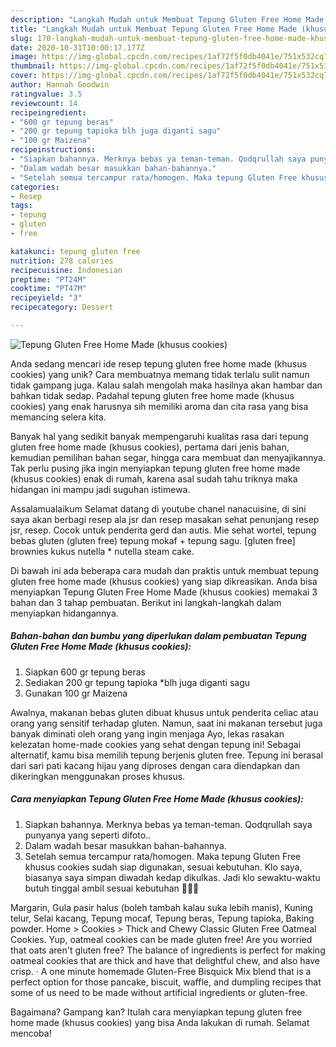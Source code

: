 ```yaml
---
description: "Langkah Mudah untuk Membuat Tepung Gluten Free Home Made (khusus cookies), Enak"
title: "Langkah Mudah untuk Membuat Tepung Gluten Free Home Made (khusus cookies), Enak"
slug: 170-langkah-mudah-untuk-membuat-tepung-gluten-free-home-made-khusus-cookies-enak
date: 2020-10-31T10:00:17.177Z
image: https://img-global.cpcdn.com/recipes/1af72f5f0db4041e/751x532cq70/tepung-gluten-free-home-made-khusus-cookies-foto-resep-utama.jpg
thumbnail: https://img-global.cpcdn.com/recipes/1af72f5f0db4041e/751x532cq70/tepung-gluten-free-home-made-khusus-cookies-foto-resep-utama.jpg
cover: https://img-global.cpcdn.com/recipes/1af72f5f0db4041e/751x532cq70/tepung-gluten-free-home-made-khusus-cookies-foto-resep-utama.jpg
author: Hannah Goodwin
ratingvalue: 3.5
reviewcount: 14
recipeingredient:
- "600 gr tepung beras"
- "200 gr tepung tapioka blh juga diganti sagu"
- "100 gr Maizena"
recipeinstructions:
- "Siapkan bahannya. Merknya bebas ya teman-teman. Qodqrullah saya punyanya yang seperti difoto.."
- "Dalam wadah besar masukkan bahan-bahannya."
- "Setelah semua tercampur rata/homogen. Maka tepung Gluten Free khusus cookies sudah siap digunakan, sesuai kebutuhan. Klo saya, biasanya saya simpan diwadah kedap dikulkas. Jadi klo sewaktu-waktu butuh tinggal ambil sesuai kebutuhan 💚💙💛"
categories:
- Resep
tags:
- tepung
- gluten
- free

katakunci: tepung gluten free 
nutrition: 278 calories
recipecuisine: Indonesian
preptime: "PT24M"
cooktime: "PT47M"
recipeyield: "3"
recipecategory: Dessert

---
```



![Tepung Gluten Free Home Made (khusus cookies)](https://img-global.cpcdn.com/recipes/1af72f5f0db4041e/751x532cq70/tepung-gluten-free-home-made-khusus-cookies-foto-resep-utama.jpg)

Anda sedang mencari ide resep tepung gluten free home made (khusus cookies) yang unik? Cara membuatnya memang tidak terlalu sulit namun tidak gampang juga. Kalau salah mengolah maka hasilnya akan hambar dan bahkan tidak sedap. Padahal tepung gluten free home made (khusus cookies) yang enak harusnya sih memiliki aroma dan cita rasa yang bisa memancing selera kita.

Banyak hal yang sedikit banyak mempengaruhi kualitas rasa dari tepung gluten free home made (khusus cookies), pertama dari jenis bahan, kemudian pemilihan bahan segar, hingga cara membuat dan menyajikannya. Tak perlu pusing jika ingin menyiapkan tepung gluten free home made (khusus cookies) enak di rumah, karena asal sudah tahu triknya maka hidangan ini mampu jadi suguhan istimewa.

Assalamualaikum Selamat datang di youtube chanel nanacuisine, di sini saya akan berbagi resep ala jsr dan resep masakan sehat penunjang resep jsr, resep. Cocok untuk penderita gerd dan autis. Mie sehat wortel, tepung bebas gluten (gluten free) tepung mokaf + tepung sagu. [gluten free] brownies kukus nutella * nutella steam cake.


Di bawah ini ada beberapa cara mudah dan praktis untuk membuat tepung gluten free home made (khusus cookies) yang siap dikreasikan. Anda bisa menyiapkan Tepung Gluten Free Home Made (khusus cookies) memakai 3 bahan dan 3 tahap pembuatan. Berikut ini langkah-langkah dalam menyiapkan hidangannya.

<!--inarticleads1-->

##### Bahan-bahan dan bumbu yang diperlukan dalam pembuatan Tepung Gluten Free Home Made (khusus cookies):

1. Siapkan 600 gr tepung beras
1. Sediakan 200 gr tepung tapioka *blh juga diganti sagu
1. Gunakan 100 gr Maizena


Awalnya, makanan bebas gluten dibuat khusus untuk penderita celiac atau orang yang sensitif terhadap gluten. Namun, saat ini makanan tersebut juga banyak diminati oleh orang yang ingin menjaga Ayo, lekas rasakan kelezatan home-made cookies yang sehat dengan tepung ini! Sebagai alternatif, kamu bisa memilih tepung berjenis gluten free. Tepung ini berasal dari sari pati kacang hijau yang diproses dengan cara diendapkan dan dikeringkan menggunakan proses khusus. 

<!--inarticleads2-->

##### Cara menyiapkan Tepung Gluten Free Home Made (khusus cookies):

1. Siapkan bahannya. Merknya bebas ya teman-teman. Qodqrullah saya punyanya yang seperti difoto..
1. Dalam wadah besar masukkan bahan-bahannya.
1. Setelah semua tercampur rata/homogen. Maka tepung Gluten Free khusus cookies sudah siap digunakan, sesuai kebutuhan. Klo saya, biasanya saya simpan diwadah kedap dikulkas. Jadi klo sewaktu-waktu butuh tinggal ambil sesuai kebutuhan 💚💙💛


Margarin, Gula pasir halus (boleh tambah kalau suka lebih manis), Kuning telur, Selai kacang, Tepung mocaf, Tepung beras, Tepung tapioka, Baking powder. Home &gt; Cookies &gt; Thick and Chewy Classic Gluten Free Oatmeal Cookies. Yup, oatmeal cookies can be made gluten free! Are you worried that oats aren&#39;t gluten free? The balance of ingredients is perfect for making oatmeal cookies that are thick and have that delightful chew, and also have crisp. · A one minute homemade Gluten-Free Bisquick Mix blend that is a perfect option for those pancake, biscuit, waffle, and dumpling recipes that some of us need to be made without artificial ingredients or gluten-free. 

Bagaimana? Gampang kan? Itulah cara menyiapkan tepung gluten free home made (khusus cookies) yang bisa Anda lakukan di rumah. Selamat mencoba!
